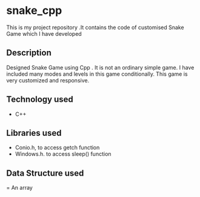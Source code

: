 # snake_cpp
This is my project repository .It contains the code of customised Snake Game which I have developed  

## Description
Designed Snake Game using Cpp . It is not an ordinary simple game. I have included many modes and levels in this game conditionally. This game is very customized and responsive. 

## Technology used
- C++

## Libraries used
- Conio.h, to access getch function
- Windows.h. to access sleep() function

## Data Structure used
= An array



